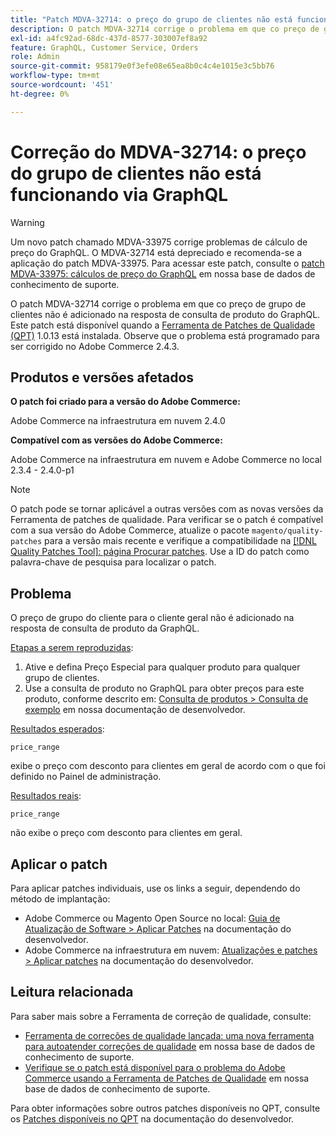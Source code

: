 ```yaml
---
title: "Patch MDVA-32714: o preço do grupo de clientes não está funcionando via GraphQL"
description: O patch MDVA-32714 corrige o problema em que сo preço de grupo de clientes não é adicionado na resposta de consulta de produto do GraphQL. Este patch está disponível quando a Ferramenta de correções de qualidade (QPT) 1.0.13 está instalada. Observe que o problema está programado para ser corrigido no Adobe Commerce 2.4.3.
exl-id: a4fc92ad-68dc-437d-8577-303007ef8a92
feature: GraphQL, Customer Service, Orders
role: Admin
source-git-commit: 958179e0f3efe08e65ea8b0c4c4e1015e3c5bb76
workflow-type: tm+mt
source-wordcount: '451'
ht-degree: 0%

---
```


# Correção do MDVA-32714: o preço do grupo de clientes não está funcionando via GraphQL

>[!WARNING]
>
>Um novo patch chamado MDVA-33975 corrige problemas de cálculo de preço do GraphQL. O MDVA-32714 está depreciado e recomenda-se a aplicação do patch MDVA-33975. Para acessar este patch, consulte o [patch MDVA-33975: cálculos de preço do GraphQL](https://experienceleague.adobe.com/docs/commerce-knowledge-base/kb/support-tools/patches/mdva-33975-magento-patch-graphql-price-calculations.html) em nossa base de dados de conhecimento de suporte.

O patch MDVA-32714 corrige o problema em que сo preço de grupo de clientes não é adicionado na resposta de consulta de produto do GraphQL. Este patch está disponível quando a [Ferramenta de Patches de Qualidade (QPT)](https://devdocs.magento.com/guides/v2.4/comp-mgr/patching.html#mqp) 1.0.13 está instalada. Observe que o problema está programado para ser corrigido no Adobe Commerce 2.4.3.

## Produtos e versões afetados

**O patch foi criado para a versão do Adobe Commerce:**

Adobe Commerce na infraestrutura em nuvem 2.4.0

**Compatível com as versões do Adobe Commerce:**

Adobe Commerce na infraestrutura em nuvem e Adobe Commerce no local 2.3.4 - 2.4.0-p1

>[!NOTE]
>
>O patch pode se tornar aplicável a outras versões com as novas versões da Ferramenta de patches de qualidade. Para verificar se o patch é compatível com a sua versão do Adobe Commerce, atualize o pacote `magento/quality-patches` para a versão mais recente e verifique a compatibilidade na [[!DNL Quality Patches Tool]: página Procurar patches](https://devdocs.magento.com/quality-patches/tool.html#patch-grid). Use a ID do patch como palavra-chave de pesquisa para localizar o patch.

## Problema

O preço de grupo do cliente para o cliente geral não é adicionado na resposta de consulta de produto da GraphQL.

<u>Etapas a serem reproduzidas</u>:

1. Ative e defina Preço Especial para qualquer produto para qualquer grupo de clientes.
1. Use a consulta de produto no GraphQL para obter preços para este produto, conforme descrito em: [Consulta de produtos > Consulta de exemplo](https://devdocs.magento.com/guides/v2.4/graphql/queries/products.html#sample-queries) em nossa documentação de desenvolvedor.

<u>Resultados esperados</u>:

```api
price_range
```

exibe o preço com desconto para clientes em geral de acordo com o que foi definido no Painel de administração.

<u>Resultados reais</u>:

```api
price_range
```

não exibe o preço com desconto para clientes em geral.

## Aplicar o patch

Para aplicar patches individuais, use os links a seguir, dependendo do método de implantação:

* Adobe Commerce ou Magento Open Source no local: [Guia de Atualização de Software > Aplicar Patches](https://devdocs.magento.com/guides/v2.4/comp-mgr/patching/mqp.html) na documentação do desenvolvedor.
* Adobe Commerce na infraestrutura em nuvem: [Atualizações e patches > Aplicar patches](https://devdocs.magento.com/cloud/project/project-patch.html) na documentação do desenvolvedor.

## Leitura relacionada

Para saber mais sobre a Ferramenta de correção de qualidade, consulte:

* [Ferramenta de correções de qualidade lançada: uma nova ferramenta para autoatender correções de qualidade](/help/announcements/adobe-commerce-announcements/magento-quality-patches-released-new-tool-to-self-serve-quality-patches.md) em nossa base de dados de conhecimento de suporte.
* [Verifique se o patch está disponível para o problema do Adobe Commerce usando a Ferramenta de Patches de Qualidade](/help/support-tools/patches-available-in-qpt-tool/check-patch-for-magento-issue-with-magento-quality-patches.md) em nossa base de dados de conhecimento de suporte.

Para obter informações sobre outros patches disponíveis no QPT, consulte os [Patches disponíveis no QPT](https://devdocs.magento.com/quality-patches/tool.html#patch-grid) na documentação do desenvolvedor.
